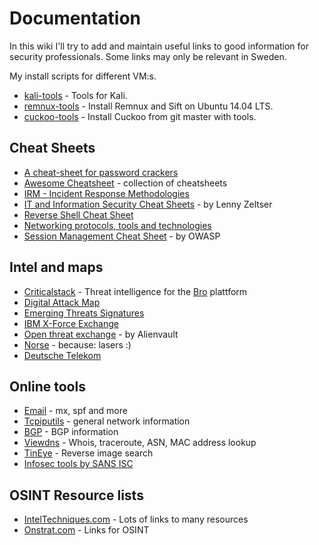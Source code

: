 Documentation
=============

In this wiki I'll try to add and maintain useful links to good information for security professionals. Some links may only be relevant in Sweden.

My install scripts for different VM:s.

* [kali-tools](https://github.com/reuteras/kali-tools) - Tools for Kali.
* [remnux-tools](https://github.com/reuteras/remnux-tools) - Install Remnux and Sift on Ubuntu 14.04 LTS.
* [cuckoo-tools](https://github.com/reuteras/cuckoo-tools) - Install Cuckoo from git master with tools.

Cheat Sheets
------------

* [A cheat-sheet for password crackers](http://www.unix-ninja.com/p/A_cheat-sheet_for_password_crackers)
* [Awesome Cheatsheet](https://github.com/detailyang/awesome-cheatsheet) - collection of cheatsheets
* [IRM - Incident Response Methodologies](https://cert.societegenerale.com/en/publications.html)
* [IT and Information Security Cheat Sheets](https://zeltser.com/cheat-sheets/) - by Lenny Zeltser
* [Reverse Shell Cheat Sheet](http://pentestmonkey.net/cheat-sheet/shells/reverse-shell-cheat-sheet)
* [Networking protocols, tools and technologies](http://packetlife.net/library/cheat-sheets/)
* [Session Management Cheat Sheet](https://www.owasp.org/index.php/Session_Management_Cheat_Sheet) - by OWASP

Intel and maps
--------------

* [Criticalstack](https://intel.criticalstack.com/) - Threat intelligence for the [Bro](https://www.bro.org/) plattform
* [Digital Attack Map](http://www.digitalattackmap.com/)
* [Emerging Threats Signatures](http://doc.emergingthreats.net/bin/view/Main/AllRulesets)
* [IBM X-Force Exchange](https://exchange.xforce.ibmcloud.com/)
* [Open threat exchange](https://otx.alienvault.com/) - by Alienvault
* [Norse](http://map.norsecorp.com/) - because: lasers :)
* [Deutsche Telekom](http://www.sicherheitstacho.eu/)

Online tools
------------

* [Email](https://mxtoolbox.com/SuperTool.aspx) - mx, spf and more
* [Tcpiputils](http://www.tcpiputils.com/) - general network information
* [BGP](http://bgp.he.net/) - BGP information
* [Viewdns](http://viewdns.info/) - Whois, traceroute, ASN, MAC address lookup
* [TinEye](https://tineye.com/) - Reverse image search
* [Infosec tools by SANS ISC](https://isc.sans.edu/tools/)

OSINT Resource lists
--------------------

* [IntelTechniques.com](https://inteltechniques.com/intel/menu.html) - Lots of links to many resources 
* [Onstrat.com](http://www.onstrat.com/osint/) - Links for OSINT

